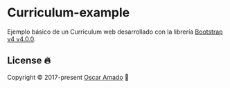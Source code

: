 # Curriculum-example
Ejemplo básico de un Curriculum web desarrollado con la librería [Bootstrap v4 v4.0.0](https://getbootstrap.com/docs/4.0/getting-started/introduction/).


## License 🔥
Copyright © 2017-present [Oscar Amado](https://github.com/ofaaoficial) 🧔
